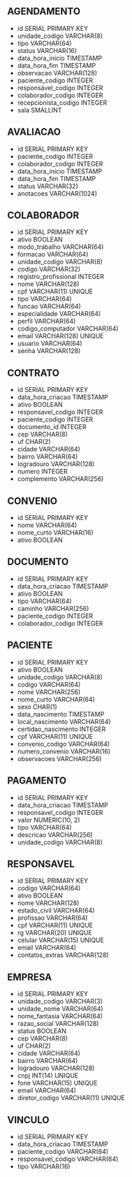## AGENDAMENTO
- id SERIAL PRIMARY KEY
- unidade_codigo VARCHAR(8)
- tipo VARCHAR(64)
- status VARCHAR(16)
- data_hora_inicio TIMESTAMP
- data_hora_fim TIMESTAMP
- observacao VARCHAR(128)
- paciente_codigo INTEGER
- responsável_codigo INTEGER
- colaborador_codigo INTEGER
- recepcionista_codigo INTEGER
- sala SMALLINT

## AVALIACAO
- id SERIAL PRIMARY KEY
- paciente_codigo INTEGER
- colaborador_codigo INTEGER
- data_hora_inicio TIMESTAMP
- data_hora_fim TIMESTAMP
- status VARCHAR(32)
- anotacoes VARCHAR(1024)
 
## COLABORADOR
- id SERIAL PRIMARY KEY
- ativo BOOLEAN
- modo_trabalho VARCHAR(64)
- formacao VARCHAR(64)
- unidade_codigo VARCHAR(8)
- codigo VARCHAR(32)
- registro_profissional INTEGER
- nome VARCHAR(128)
- cpf VARCHAR(11) UNIQUE
- tipo VARCHAR(64)
- funcao VARCHAR(64)
- especialidade VARCHAR(64)
- perfil VARCHAR(64)
- codigo_computador VARCHAR(64)
- email VARCHAR(128) UNIQUE
- usuario VARCHAR(64)
- senha VARCHAR(128)

## CONTRATO
- id SERIAL PRIMARY KEY
- data_hora_criacao TIMESTAMP
- ativo BOOLEAN
- responsavel_codigo INTEGER
- paciente_codigo INTEGER
- documento_id INTEGER
- cep VARCHAR(8)
- uf CHAR(2)
- cidade VARCHAR(64)
- bairro VARCHAR(64)
- logradouro VARCHAR(128)
- numero INTEGER
- complemento VARCHAR(256)

## CONVENIO
- id SERIAL PRIMARY KEY
- nome VARCHAR(64)
- nome_curto VARCHAR(16)
- ativo BOOLEAN

## DOCUMENTO
- id SERIAL PRIMARY KEY
- data_hora_criacao TIMESTAMP
- ativo BOOLEAN
- tipo VARCHAR(64)
- caminho VARCHAR(256)
- paciente_codigo INTEGER
- colaborador_codigo INTEGER

## PACIENTE
- id SERIAL PRIMARY KEY
- ativo BOOLEAN
- unidade_codigo VARCHAR(8)
- codigo VARCHAR(64)
- nome VARCHAR(256)
- nome_curto VARCHAR(64)
- sexo CHAR(1)
- data_nascimento TIMESTAMP
- local_nascimento VARCHAR(64)
- certidao_nascimento INTEGER
- cpf VARCHAR(11) UNIQUE
- convenio_codigo VARCHAR(64)
- numero_convenio VARCHAR(16)
- observacoes VARCHAR(256)

## PAGAMENTO
- id SERIAL PRIMARY KEY
- data_hora_criacao TIMESTAMP
- responsavel_codigo INTEGER
- valor NUMERIC(10, 2)
- tipo VARCHAR(64)
- descricao VARCHAR(256)
- unidade_codigo VARCHAR(8)

## RESPONSAVEL
- id SERIAL PRIMARY KEY
- codigo VARCHAR(64)
- ativo BOOLEAN
- nome VARCHAR(128)
- estado_civil VARCHAR(64)
- profissao VARCHAR(64)
- cpf VARCHAR(11) UNIQUE
- rg VARCHAR(20) UNIQUE
- celular VARCHAR(15) UNIQUE
- email VARCHAR(64)
- contatos_extras VARCHAR(128)

## EMPRESA
- id SERIAL PRIMARY KEY
- unidade_codigo VARCHAR(3)
- unidade_nome VARCHAR(64)
- nome_fantasia VARCHAR(64)
- razao_social VARCHAR(128)
- status BOOLEAN
- cep VARCHAR(8)
- uf CHAR(2)
- cidade VARCHAR(64)
- bairro VARCHAR(64)
- logradouro VARCHAR(128)
- cnpj INT(14) UNIQUE
- fone VARCHAR(15) UNIQUE
- email VARCHAR(64)
- diretor_codigo VARCHAR(11) UNIQUE

## VINCULO
- id SERIAL PRIMARY KEY
- data_hora_criacao TIMESTAMP
- paciente_codigo VARCHAR(64)
- responsavel_codigo VARCHAR(64)
- tipo VARCHAR(16)
